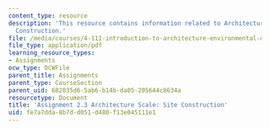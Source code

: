 ```yaml
---
content_type: resource
description: 'This resource contains information related to Architecture Scale: Site
  Construction.'
file: /media/courses/4-111-introduction-to-architecture-environmental-design-spring-2014/fe7a7dda8b7dd051d480f13e045111e1_MIT4_111S14_Assignment_2.3.pdf
file_type: application/pdf
learning_resource_types:
- Assignments
ocw_type: OCWFile
parent_title: Assignments
parent_type: CourseSection
parent_uid: 682035d6-5ab6-b14b-da05-205644c8634a
resourcetype: Document
title: 'Assignment 2.3 Architecture Scale: Site Construction'
uid: fe7a7dda-8b7d-d051-d480-f13e045111e1
---
```

